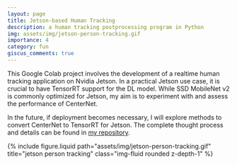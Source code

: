 ```yaml
---
layout: page
title: Jetson-based Human Tracking
description: a human tracking postprocessing program in Python
img: assets/img/jetson-person-tracking.gif
importance: 4
category: fun
giscus_comments: true
---
```


This Google Colab project involves the development of a realtime human tracking application on Nvidia Jetson. In a practical Jetson use case, it is crucial to have TensorRT support for the DL model. While SSD MobileNet v2 is commonly optimized for Jetson, my aim is to experiment with and assess the performance of CenterNet.

In the future, if deployment becomes necessary, I will explore methods to convert CenterNet to TensorRT for Jetson. The complete thought process and details can be found in [my repository](https://github.com/ykchong45/jetson-tracking-person).

<div class="row">
    <div class="col-sm mt-3 mt-md-0">
        {% include figure.liquid path="assets/img/jetson-person-tracking.gif" title="jetson person tracking" class="img-fluid rounded z-depth-1" %}
    </div>
</div>
